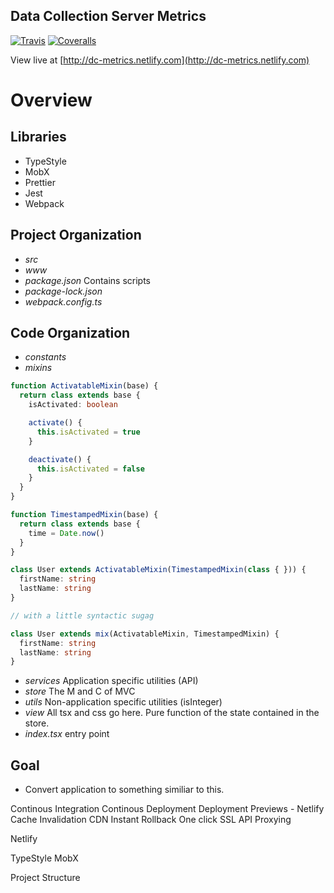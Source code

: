 ## Data Collection Server Metrics

[![Travis](https://img.shields.io/travis/bradenhs/dc-metrics.svg)]()
[![Coveralls](https://img.shields.io/coveralls/bradenhs/dc-metrics.svg)]()

View live at [http://dc-metrics.netlify.com](http://dc-metrics.netlify.com)

# Overview

## Libraries

- TypeStyle
- MobX
- Prettier
- Jest
- Webpack

## Project Organization

- *src*
- *www*
- *package.json* Contains scripts
- *package-lock.json*
- *webpack.config.ts*

## Code Organization

- *constants* 
- *mixins*

```typescript
function ActivatableMixin(base) {
  return class extends base {
    isActivated: boolean

    activate() {
      this.isActivated = true
    }

    deactivate() {
      this.isActivated = false
    }
  }
}

function TimestampedMixin(base) {
  return class extends base {
    time = Date.now()
  }
}

class User extends ActivatableMixin(TimestampedMixin(class { })) {
  firstName: string
  lastName: string
}

// with a little syntactic sugag

class User extends mix(ActivatableMixin, TimestampedMixin) {
  firstName: string
  lastName: string
}
```

- *services* Application specific utilities (API)
- *store* The M and C of MVC
- *utils* Non-application specific utilities (isInteger)
- *view* All tsx and css go here. Pure function of the state contained in the store.
- *index.tsx* entry point

## Goal

- Convert application to something similiar to this.

Continous Integration
Continous Deployment
Deployment Previews - Netlify
Cache Invalidation
CDN
Instant Rollback
One click SSL
API Proxying

Netlify

TypeStyle
MobX

Project Structure
